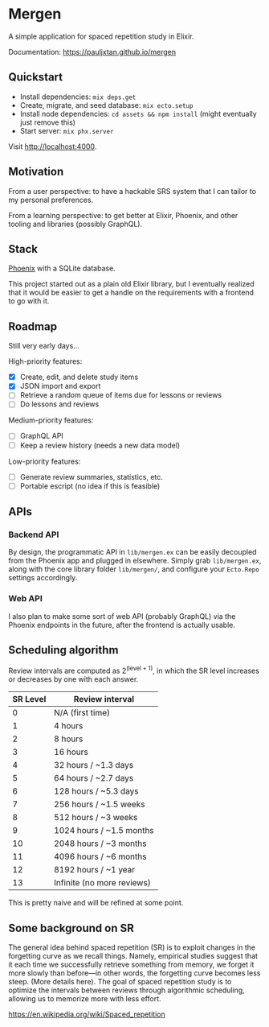 # Mergen

A simple application for spaced repetition study in Elixir.

Documentation: https://pauljxtan.github.io/mergen

## Quickstart

- Install dependencies: `mix deps.get`
- Create, migrate, and seed database: `mix ecto.setup`
- Install node dependencies: `cd assets && npm install` (might eventually just remove this)
- Start server: `mix phx.server`

Visit [http://localhost:4000](http://localhost:4000).

## Motivation

From a user perspective: to have a hackable SRS system that I can tailor to my personal preferences.

From a learning perspective: to get better at Elixir, Phoenix, and other tooling and libraries (possibly GraphQL).

## Stack

[Phoenix](https://github.com/phoenixframework/phoenix) with a SQLite database.

This project started out as a plain old Elixir library, but I eventually realized that it would be easier to get a handle on the requirements with a frontend to go with it.

## Roadmap

Still very early days...

High-priority features:

- [x] Create, edit, and delete study items
- [x] JSON import and export
- [ ] Retrieve a random queue of items due for lessons or reviews
- [ ] Do lessons and reviews

Medium-priority features:

- [ ] GraphQL API
- [ ] Keep a review history (needs a new data model)

Low-priority features:

- [ ] Generate review summaries, statistics, etc.
- [ ] Portable escript (no idea if this is feasible)

## APIs

### Backend API

By design, the programmatic API in `lib/mergen.ex` can be easily decoupled from the Phoenix app and plugged in elsewhere. Simply grab `lib/mergen.ex`, along with the core library folder `lib/mergen/`, and configure your `Ecto.Repo` settings accordingly.

### Web API

I also plan to make some sort of web API (probably GraphQL) via the Phoenix endpoints in the future, after the frontend is actually usable.

## Scheduling algorithm

Review intervals are computed as 2<sup>(level + 1)</sup>, in which the SR level increases or decreases by one with each answer.

| SR Level | Review interval            |
| -------- | -------------------------- |
| 0        | N/A (first time)           |
| 1        | 4 hours                    |
| 2        | 8 hours                    |
| 3        | 16 hours                   |
| 4        | 32 hours / ~1.3 days       |
| 5        | 64 hours / ~2.7 days       |
| 6        | 128 hours / ~5.3 days      |
| 7        | 256 hours / ~1.5 weeks     |
| 8        | 512 hours / ~3 weeks       |
| 9        | 1024 hours / ~1.5 months   |
| 10       | 2048 hours / ~3 months     |
| 11       | 4096 hours / ~6 months     |
| 12       | 8192 hours / ~1 year       |
| 13       | Infinite (no more reviews) |

This is pretty naive and will be refined at some point.

## Some background on SR

The general idea behind spaced repetition (SR) is to exploit changes in the forgetting curve as we recall things. Namely, empirical studies suggest that it each time we successfully retrieve something from memory, we forget it more slowly than before—in other words, the forgetting curve becomes less steep. (More details here). The goal of spaced repetition study is to optimize the intervals between reviews through algorithmic scheduling, allowing us to memorize more with less effort.

https://en.wikipedia.org/wiki/Spaced_repetition
